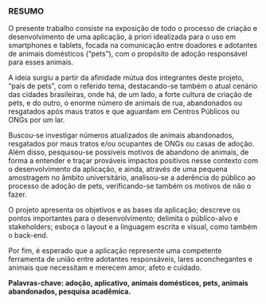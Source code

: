 ### **RESUMO**

O presente trabalho consiste na exposição de todo o processo de criação e desenvolvimento de uma aplicação, à priori idealizada para o uso em smartphones e tablets, focada na comunicação entre doadores e adotantes de animais domésticos (“pets”), com o propósito de adoção responsável para esses animais.

A ideia surgiu a partir da afinidade mútua dos integrantes deste projeto, “pais de pets”, com o referido tema, destacando-se também o atual cenário das cidades brasileiras, onde há, de um lado, a forte cultura de criação de pets, e do outro, o enorme número de animais de rua, abandonados ou resgatados após maus tratos e que aguardam em Centros Públicos ou ONGs  por um lar.

Buscou-se investigar números atualizados de animais abandonados, resgatados por maus tratos e/ou ocupantes de ONGs ou casas de adoção. Além disso, pesquisou-se possíveis motivos de abandono de animais, de forma a entender e traçar prováveis impactos positivos nesse contexto com o desenvolvimento da aplicação, e ainda, através de uma pequena amostragem no âmbito universitário, analisou-se a aderência do público ao processo de adoção de pets, verificando-se também os motivos de não o fazer.

O projeto apresenta os objetivos e as bases da aplicação; descreve os pontos importantes para o desenvolvimento; delimita o público-alvo e stakeholders; esboça o layout e a linguagem escrita e visual, como também o back-end.

Por fim, é esperado que a aplicação represente uma competente ferramenta de união entre adotantes responsáveis, lares aconchegantes e animais que necessitam e merecem amor, afeto e cuidado.

**Palavras-chave: adoção, aplicativo, animais domésticos, pets, animais abandonados, pesquisa acadêmica.**
